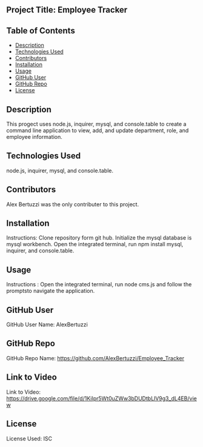 ## Project Title: Employee Tracker

  ## Table of Contents
  * [Description](#description)
  * [Technologies Used](#technologies)
  * [Contributors](#contributors)
  * [Installation](#install)
  * [Usage](#usage)
  * [GitHub User](#github)
  * [GitHub Repo](#repo)
  * [License](#license)

  ## Description
  This progect uses node.js, inquirer, mysql, and console.table to create a command line application to view, add, and update department, role, and employee information.

  ## Technologies Used
  node.js, inquirer, mysql, and console.table.

  ## Contributors
  Alex Bertuzzi was the only contributer to this project.

  ## Installation
  Instructions: Clone repository form git hub. Initialize the mysql database is mysql workbench. Open the integrated terminal, run npm install mysql, inquirer, and console.table. 

  ## Usage
  Instructions : Open the integrated terminal, run node cms.js and follow the promptsto navigate the application.

  ## GitHub User
  GitHub User Name: AlexBertuzzi

  ## GitHub Repo
  GitHub Repo Name: https://github.com/AlexBertuzzi/Employee_Tracker

  ## Link to Video
  Link to Video: https://drive.google.com/file/d/1KiIpr5Wt0uZWw3bDUDtbLlV9g3_dL4EB/view

  ## License
  License Used: ISC

